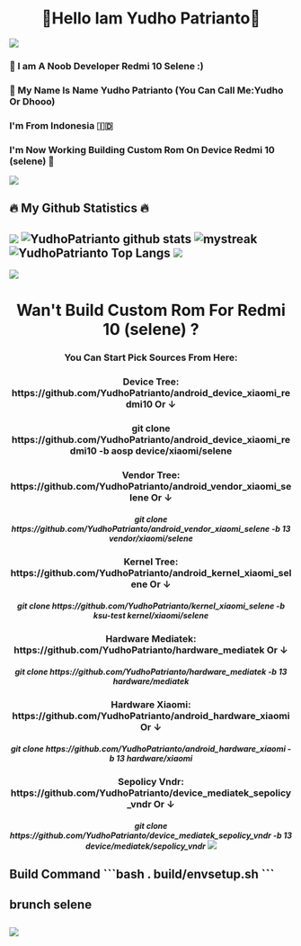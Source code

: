 <h1 align="center">👋Hello Iam Yudho Patrianto👋</h1>

<img src="https://user-images.githubusercontent.com/73097560/115834477-dbab4500-a447-11eb-908a-139a6edaec5c.gif"></a>
### 🥲 I am A Noob Developer Redmi 10 Selene :)
### 📛 My Name Is Name Yudho Patrianto (You Can Call Me:Yudho Or Dhooo)
### I'm From Indonesia 🇮🇩
### I'm Now Working Building Custom Rom On Device Redmi 10 (selene) 📱 

<img src="https://user-images.githubusercontent.com/73097560/115834477-dbab4500-a447-11eb-908a-139a6edaec5c.gif"></a>
## 🔥 My Github Statistics 🔥
<img src="https://user-images.githubusercontent.com/73097560/115834477-dbab4500-a447-11eb-908a-139a6edaec5c.gif"></a>
![YudhoPatrianto github stats](https://github-readme-stats.vercel.app/api?username=YudhoPatrianto&show_icons=true&theme=tokyonight)
<img src="https://github-readme-streak-stats.herokuapp.com/?user=AkuraDiary&theme=tokyonight" alt="mystreak"/>
![YudhoPatrianto Top Langs](https://github-readme-stats.vercel.app/api/top-langs/?username=YudhoPatrianto&theme=tokyonight&layout=compact)
<img src="https://user-images.githubusercontent.com/73097560/115834477-dbab4500-a447-11eb-908a-139a6edaec5c.gif"></a>
------
<img src="https://user-images.githubusercontent.com/73097560/115834477-dbab4500-a447-11eb-908a-139a6edaec5c.gif"></a>
<h1 align="center">Wan't Build Custom Rom For Redmi 10 (selene) ?
<h3 align="center">You Can Start Pick Sources From Here:
<h3 align="center">Device Tree: https://github.com/YudhoPatrianto/android_device_xiaomi_redmi10 Or ↓
<h3 align="center">git clone https://github.com/YudhoPatrianto/android_device_xiaomi_redmi10 -b aosp device/xiaomi/selene
<h3 align="center">Vendor Tree: https://github.com/YudhoPatrianto/android_vendor_xiaomi_selene Or ↓
<h5 align="center">git clone https://github.com/YudhoPatrianto/android_vendor_xiaomi_selene -b 13 vendor/xiaomi/selene
<h3 align="center">Kernel Tree: https://github.com/YudhoPatrianto/android_kernel_xiaomi_selene Or ↓
<h5 align="center">git clone https://github.com/YudhoPatrianto/kernel_xiaomi_selene -b ksu-test kernel/xiaomi/selene
<h3 align="center">Hardware Mediatek: https://github.com/YudhoPatrianto/hardware_mediatek  Or ↓
<h5 align="center">git clone https://github.com/YudhoPatrianto/hardware_mediatek -b 13 hardware/mediatek
<h3 align="center">Hardware Xiaomi: https://github.com/YudhoPatrianto/android_hardware_xiaomi Or ↓
<h5 align="center">git clone https://github.com/YudhoPatrianto/android_hardware_xiaomi -b 13 hardware/xiaomi
<h3 align="center">Sepolicy Vndr: https://github.com/YudhoPatrianto/device_mediatek_sepolicy_vndr Or ↓
<h5 align="center">git clone https://github.com/YudhoPatrianto/device_mediatek_sepolicy_vndr -b 13 device/mediatek/sepolicy_vndr
<img src="https://user-images.githubusercontent.com/73097560/115834477-dbab4500-a447-11eb-908a-139a6edaec5c.gif"></a>
<h2><bold>Build Command
```bash
. build/envsetup.sh
```
<h4>brunch selene</h4>
<img src="https://user-images.githubusercontent.com/73097560/115834477-dbab4500-a447-11eb-908a-139a6edaec5c.gif"></a>
